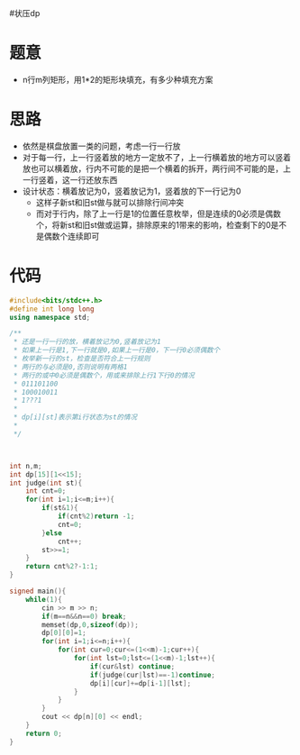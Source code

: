 #状压dp
# 题意
- n行m列矩形，用1\*2的矩形块填充，有多少种填充方案
# 思路
- 依然是棋盘放置一类的问题，考虑一行一行放
- 对于每一行，上一行竖着放的地方一定放不了，上一行横着放的地方可以竖着放也可以横着放，行内不可能的是把一个横着的拆开，两行间不可能的是，上一行竖着，这一行还放东西
- 设计状态：横着放记为0，竖着放记为1，竖着放的下一行记为0
    - 这样子新st和旧st做与就可以排除行间冲突
    - 而对于行内，除了上一行是1的位置任意枚举，但是连续的0必须是偶数个，将新st和旧st做或运算，排除原来的1带来的影响，检查剩下的0是不是偶数个连续即可
# 代码
```cpp
#include<bits/stdc++.h>
#define int long long
using namespace std;

/**
 * 还是一行一行的放，横着放记为0,竖着放记为1
 * 如果上一行是1,下一行就是0,如果上一行是0，下一行0必须偶数个
 * 枚举新一行的st，检查是否符合上一行规则
 * 两行的与必须是0,否则说明有两格1
 * 两行的或中0必须是偶数个，用或来排除上行1下行0的情况
 * 011101100
 * 100010011
 * 1???1
 * 
 * dp[i][st]表示第i行状态为st的情况
 * 
 */



int n,m;
int dp[15][1<<15];
int judge(int st){
    int cnt=0;
    for(int i=1;i<=m;i++){
        if(st&1){
            if(cnt%2)return -1;
            cnt=0;
        }else
            cnt++;
        st>>=1;
    }
    return cnt%2?-1:1;
}

signed main(){
    while(1){
        cin >> m >> n;
        if(m==n&&n==0) break;
        memset(dp,0,sizeof(dp));
        dp[0][0]=1;
        for(int i=1;i<=n;i++){
            for(int cur=0;cur<=(1<<m)-1;cur++){
                for(int lst=0;lst<=(1<<m)-1;lst++){
                    if(cur&lst) continue;
                    if(judge(cur|lst)==-1)continue;
                    dp[i][cur]+=dp[i-1][lst];
                }
            }
        }
        cout << dp[n][0] << endl;
    }
    return 0;
}
```
